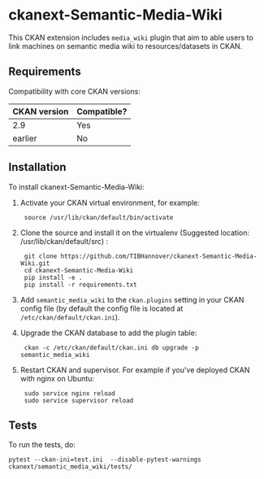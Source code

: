 # ckanext-Semantic-Media-Wiki

This CKAN extension includes `media_wiki` plugin that aim to able users to link machines on semantic media wiki to resources/datasets in CKAN.



## Requirements

Compatibility with core CKAN versions:

| CKAN version    | Compatible?   |
| --------------- | ------------- |
|  2.9 | Yes    |
| earlier | No |           |



## Installation

To install ckanext-Semantic-Media-Wiki:

1. Activate your CKAN virtual environment, for example:

        source /usr/lib/ckan/default/bin/activate

2. Clone the source and install it on the virtualenv (Suggested location: /usr/lib/ckan/default/src)
:

        git clone https://github.com/TIBHannover/ckanext-Semantic-Media-Wiki.git
        cd ckanext-Semantic-Media-Wiki
        pip install -e .
        pip install -r requirements.txt

3. Add `semantic_media_wiki` to the `ckan.plugins` setting in your CKAN
   config file (by default the config file is located at
   `/etc/ckan/default/ckan.ini`).

4. Upgrade the CKAN database to add the plugin table:

        ckan -c /etc/ckan/default/ckan.ini db upgrade -p semantic_media_wiki


4. Restart CKAN and supervisor. For example if you've deployed CKAN with nginx on Ubuntu:

        sudo service nginx reload
        sudo service supervisor reload




## Tests

To run the tests, do:

    pytest --ckan-ini=test.ini  --disable-pytest-warnings  ckanext/semantic_media_wiki/tests/


